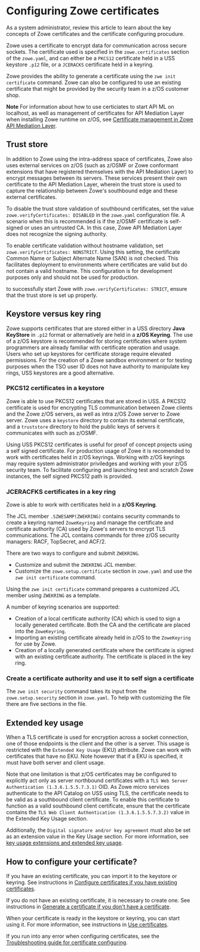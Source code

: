 # Configuring Zowe certificates 

As a system administrator, review this article to learn about the key concepts of Zowe certificates and the certificate configuring procudure.

Zowe uses a certificate to encrypt data for communication across secure sockets. The certificate used is specified in the `zowe.certificates` section of the `zowe.yaml`, and can either be a `PKCS12` certificate held in a USS keystore `.p12` file, or a `JCERACKS` certificate held in a keyring.  

Zowe provides the ability to generate a certificate using the `zwe init certificate` command. Zowe can also be configured to use an existing certificate that might be provided by the security team in a z/OS customer shop.

**Note** For information about how to use certiciates to start API ML on localhost, as well as management of certificates for API Mediation Layer when installing Zowe runtime on z/OS, see [Certificate management in Zowe API Mediation Layer](../extend/extend-apiml/certificate-management-in-zowe-apiml.md).
 
## Trust store

In addition to Zowe using the intra-address space of certificates, Zowe also uses external services on z/OS (such as z/OSMF or Zowe conformant extensions that have registered themselves with the API Mediation Layer) to encrypt messages between its servers. These services present their own certificate to the API Mediation Layer, wherein the trust store is used to capture the relationship between Zowe's southbound edge and these external certificates.  

To disable the trust store validation of southbound certificates, set the value `zowe.verifyCertificates: DISABLED` in the `zowe.yaml` configuration file. A scenario when this is recommended is if the z/OSMF certificate is self-signed or uses an untrusted CA. In this case, Zowe API Mediation Layer does not recognize the signing authority.  

To enable certificate validation without hostname validation, set `zowe.verifyCertificates: NONSTRICT`. Using this setting, the certificate Common Name or Subject Alternate Name (SAN) is not checked. This facilitates deployment to environments where certificates are valid but do not contain a valid hostname. This configuration is for development purposes only and should not be used for production.

to successfully start Zowe with `zowe.verifyCertificates: STRICT`, ensure that the trust store is set up properly. 

## Keystore versus key ring

Zowe supports certificates that are stored either in a USS directory **Java KeyStore** in `.p12` format or alternatively are held in a **z/OS Keyring**. The use of a z/OS keystore is recommended for storing certificates where system programmers are already familiar with certificate operation and usage. Users who set up  keystores for certificate storage require elevated permissions. For the creation of a Zowe sandbox environment or for testing purposes when the TSO user ID does not have authority to manipulate key rings, USS keystores are a good alternative.

### PKCS12 certificates in a keystore

Zowe is able to use PKCS12 certificates that are stored in USS. A PKCS12 certificate is used for encrypting TLS communication between Zowe clients and the Zowe z/OS servers, as well as intra z/OS Zowe server to Zowe server.  Zowe uses a `keystore` directory to contain its external certificate, and a `truststore` directory to hold the public keys of servers it communicates with such as z/OSMF.  

Using USS PKCS12 certificates is useful for proof of concept projects using a self signed certificate.  For production usage of Zowe it is recomended to work with certificates held in z/OS keyrings.  Working with z/OS keyrings may require system administrator priviledges and working with your z/OS security team. To facilitate configuring and launching test and scratch Zowe instances, the self signed PKCS12 path is provided.

### JCERACFKS certificates in a key ring

Zowe is able to work with certificates held in a **z/OS Keyring**.  

The JCL member `.SZWESAMP(ZWEKRING)` contains security commands to create a keyring named `ZoweKeyring` and manage the certificate and certificate authority (CA) used by Zowe's servers to encrypt TLS communications.  The JCL contains commands for three z/OS security managers: RACF, TopSecret, and ACF/2.

There are two ways to configure and submit `ZWEKRING`.

- Customize and submit the `ZWEKRING` JCL member.
- Customize the `zowe.setup.certificate` section in `zowe.yaml` and use the `zwe init certificate` command. 

Using the `zwe init certificate` command prepares a customized JCL member using `ZWEKRING` as a template.  

A number of keyring scenarios are supported:

- Creation of a local certificate authority (CA) which is used to sign a locally generated certificate. Both the CA and the certificate are placed into the `ZoweKeyring`.
- Importing an existing certificate already held in z/OS to the `ZoweKeyring` for use by Zowe.  
- Creation of a locally generated certificate where the certificate is signed with an existing certificate authority. The certificate is placed in the key ring.


### Create a certificate authority and use it to self sign a certificate

The `zwe init security` command takes its input from the `zowe.setup.security` section in `zowe.yaml`.  To help with customizing the file there are five sections in the file.

## Extended key usage

When a TLS certificate is used for encryption across a socket connection, one of those endpoints is the client and the other is a server. This usage is restricted with the `Extended Key Usage` (EKU) attribute. Zowe can work with certificates that have no EKU. Note however that if a EKU is specified, it must have both server and client usage. 

Note that one limitation is that z/OS certificates may be configured to explicitly act only as server northbound certificates with a `TLS Web Server Authentication (1.3.6.1.5.5.7.3.1)` OID. As Zowe micro services authenticate to the API Catalog on USS using TLS, the certificate needs to be valid as a southbound client certificate. To enable this certificate to function as a valid southbound client certificate, ensure that the certificate contains the `TLS Web Client Authentication (1.3.6.1.5.5.7.3.2)` value in the Extended Key Usage section. 

Additionally, the `Digital signature and/or key agreement` must also be set as an extension value in the Key Usage section. For more information, see [key usage extensions and extended key usage](https://help.hcltechsw.com/domino/10.0.1/admin/conf_keyusageextensionsandextendedkeyusage_r.html).

## How to configure your certificate?

If you have an existing certificate, you can import it to the keystore or keyring. See instructions in [Configure certificates if you have existing certificates](./import-certificates.md).

If you do not have an existing certificate, it is necessary to create one. See instructions in [Generate a certificate if you don't have a certificate](./generate-certificates.md).

When your certificate is ready in the keystore or keyring, you can start using it. For more information, see instructions in [Use certificates](./use-certificates.md).

If you run into any error when configuring certificates, see the [Troubleshooting guide for certificate configuring](placeholder).

